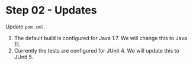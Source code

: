 Step 02 - Updates
===

Update `pom.xml`.
1. The default build is configured for Java 1.7. We will change this to Java 11.
2. Currently the tests are configured for JUnit 4. We will update this to JUnit 5.

